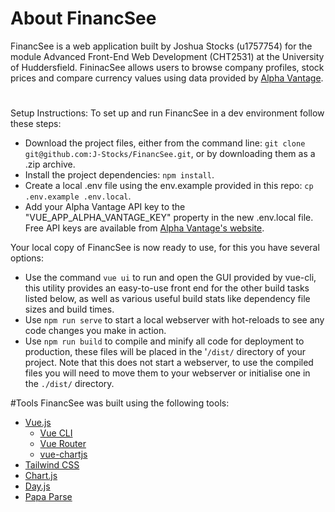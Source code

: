 # About FinancSee
FinancSee is a web application built by Joshua Stocks (u1757754) for the module Advanced Front-End Web Development (CHT2531) at the University of Huddersfield. FininacSee allows users to browse company profiles, stock prices and compare currency values using data provided by [Alpha Vantage](https://www.alphavantage.co/#about).

#
Setup Instructions:
To set up and run FinancSee in a dev environment follow these steps:
- Download the project files, either from the command line: `git clone git@github.com:J-Stocks/FinancSee.git`, or by downloading them as a .zip archive.
- Install the project dependencies: `npm install`.
- Create a local .env file using the env.example provided in this repo: `cp .env.example .env.local`.
- Add your Alpha Vantage API key to the "VUE_APP_ALPHA_VANTAGE_KEY" property in the new .env.local file. Free API keys are available from [Alpha Vantage's website](https://www.alphavantage.co/support/#api-key).

Your local copy of FinancSee is now ready to use, for this you have several options:
- Use the command `vue ui` to run and open the GUI provided by vue-cli, this utility provides an easy-to-use front end for the other build tasks listed below, as well as various useful build stats like dependency file sizes and build times.
- Use `npm run serve` to start a local webserver with hot-reloads to see any code changes you make in action.
- Use `npm run build` to compile and minify all code for deployment to production, these files will be placed in the '`/dist/` directory of your project. Note that this does not start a webserver, to use the compiled files you will need to move them to your webserver or initialise one in the `./dist/` directory. 

#Tools
FinancSee was built using the following tools:
- [Vue.js](https://vuejs.org/)
  - [Vue CLI](https://cli.vuejs.org/)
  - [Vue Router](https://router.vuejs.org/)
  - [vue-chartjs](https://vue-chartjs.org/)
- [Tailwind CSS](https://tailwindcss.com/)
- [Chart.js](https://www.chartjs.org/)
- [Day.js](https://day.js.org/)
- [Papa Parse](https://www.papaparse.com/)
